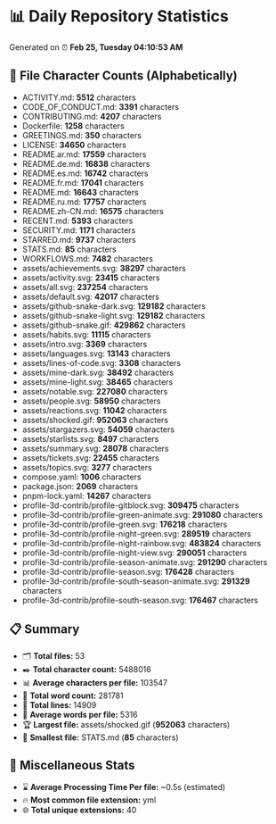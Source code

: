 # 📊 Daily Repository Statistics
Generated on ⏰ **Feb 25, Tuesday 04:10:53 AM**

## 📂 File Character Counts (Alphabetically)
- ACTIVITY.md: **5512** characters
- CODE_OF_CONDUCT.md: **3391** characters
- CONTRIBUTING.md: **4207** characters
- Dockerfile: **1258** characters
- GREETINGS.md: **350** characters
- LICENSE: **34650** characters
- README.ar.md: **17559** characters
- README.de.md: **16838** characters
- README.es.md: **16742** characters
- README.fr.md: **17041** characters
- README.md: **16643** characters
- README.ru.md: **17757** characters
- README.zh-CN.md: **16575** characters
- RECENT.md: **5393** characters
- SECURITY.md: **1171** characters
- STARRED.md: **9737** characters
- STATS.md: **85** characters
- WORKFLOWS.md: **7482** characters
- assets/achievements.svg: **38297** characters
- assets/activity.svg: **23415** characters
- assets/all.svg: **237254** characters
- assets/default.svg: **42017** characters
- assets/github-snake-dark.svg: **129182** characters
- assets/github-snake-light.svg: **129182** characters
- assets/github-snake.gif: **429862** characters
- assets/habits.svg: **11115** characters
- assets/intro.svg: **3369** characters
- assets/languages.svg: **13143** characters
- assets/lines-of-code.svg: **3308** characters
- assets/mine-dark.svg: **38492** characters
- assets/mine-light.svg: **38465** characters
- assets/notable.svg: **227080** characters
- assets/people.svg: **58950** characters
- assets/reactions.svg: **11042** characters
- assets/shocked.gif: **952063** characters
- assets/stargazers.svg: **54059** characters
- assets/starlists.svg: **8497** characters
- assets/summary.svg: **28078** characters
- assets/tickets.svg: **22455** characters
- assets/topics.svg: **3277** characters
- compose.yaml: **1006** characters
- package.json: **2069** characters
- pnpm-lock.yaml: **14267** characters
- profile-3d-contrib/profile-gitblock.svg: **309475** characters
- profile-3d-contrib/profile-green-animate.svg: **291080** characters
- profile-3d-contrib/profile-green.svg: **176218** characters
- profile-3d-contrib/profile-night-green.svg: **289519** characters
- profile-3d-contrib/profile-night-rainbow.svg: **483824** characters
- profile-3d-contrib/profile-night-view.svg: **290051** characters
- profile-3d-contrib/profile-season-animate.svg: **291290** characters
- profile-3d-contrib/profile-season.svg: **176428** characters
- profile-3d-contrib/profile-south-season-animate.svg: **291329** characters
- profile-3d-contrib/profile-south-season.svg: **176467** characters

## 📋 Summary
- 🗂️ **Total files:** 53
- ✒️ **Total character count:** 5488016
- 📊 **Average characters per file:** 103547
- 📝 **Total word count:** 281781
- 🧾 **Total lines:** 14909
- 📐 **Average words per file:** 5316
- 🏆 **Largest file:** assets/shocked.gif (**952063** characters)
- 🥉 **Smallest file:** STATS.md (**85** characters)

## 🌟 Miscellaneous Stats
- ⌛ **Average Processing Time Per file:** ~0.5s (estimated)
- 🔥 **Most common file extension:** yml
- 🌐 **Total unique extensions:** 40
